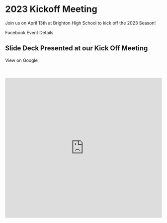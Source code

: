 # 2023 Kickoff Meeting

Join us on April 13th at Brighton High School to kick off the 2023 Season!

<v-btn href='https://fb.me/e/2vizshZpY'>Facebook Event Details</v-btn>

## Slide Deck Presented at our Kick Off Meeting

<v-btn href="https://docs.google.com/presentation/d/e/2PACX-1vR1muxRPdSsopdemgRCGK8DqQnQa7kBa-J5Fqhvr6Ocjjy3Wwh0lCubwGA96OTgsg/pub?start=false&loop=false&delayms=3000">View on Google</v-btn>

<br />
<br />

<iframe src="https://docs.google.com/presentation/d/e/2PACX-1vR1muxRPdSsopdemgRCGK8DqQnQa7kBa-J5Fqhvr6Ocjjy3Wwh0lCubwGA96OTgsg/embed?start=false&loop=false&delayms=3000" frameborder="0" width="100%" height="450" allowfullscreen="true" mozallowfullscreen="true" webkitallowfullscreen="true"></iframe>